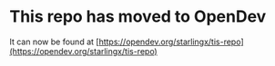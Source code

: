 # This repo has moved to OpenDev

It can now be found at [https://opendev.org/starlingx/tis-repo](https://opendev.org/starlingx/tis-repo)

